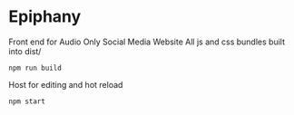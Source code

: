 # Epiphany
Front end for Audio Only Social Media Website
All js and css bundles built into dist/
```
npm run build
```
Host for editing and hot reload
```
npm start
```
